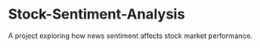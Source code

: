 # Stock-Sentiment-Analysis
A project exploring how news sentiment affects stock market performance.

